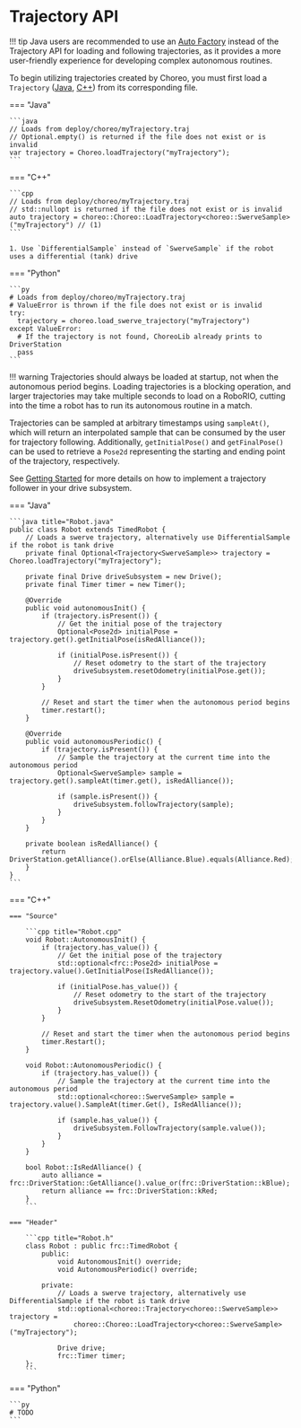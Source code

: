 # Trajectory API

!!! tip
    Java users are recommended to use an [Auto Factory](./auto-factory.md) instead of the Trajectory API for loading and following trajectories, as it provides a more user-friendly experience for developing complex autonomous routines.

To begin utilizing trajectories created by Choreo, you must first load a `Trajectory` ([Java](/api/choreolib/java/choreo/trajectory/Trajectory.html), [C++](/api/choreolib/cpp/classchoreo_1_1Trajectory.html)) from its corresponding file.

=== "Java"

    ```java
    // Loads from deploy/choreo/myTrajectory.traj
    // Optional.empty() is returned if the file does not exist or is invalid
    var trajectory = Choreo.loadTrajectory("myTrajectory");
    ```

=== "C++"

    ```cpp
    // Loads from deploy/choreo/myTrajectory.traj
    // std::nullopt is returned if the file does not exist or is invalid
    auto trajectory = choreo::Choreo::LoadTrajectory<choreo::SwerveSample>("myTrajectory") // (1)
    ```

    1. Use `DifferentialSample` instead of `SwerveSample` if the robot uses a differential (tank) drive

=== "Python"

    ```py
    # Loads from deploy/choreo/myTrajectory.traj
    # ValueError is thrown if the file does not exist or is invalid
    try:
      trajectory = choreo.load_swerve_trajectory("myTrajectory")
    except ValueError:
      # If the trajectory is not found, ChoreoLib already prints to DriverStation
      pass
    ```

!!! warning
    Trajectories should always be loaded at startup, not when the autonomous period begins. Loading trajectories is a blocking operation, and larger trajectories may take multiple seconds to load on a RoboRIO, cutting into the time a robot has to run its autonomous routine in a match.

Trajectories can be sampled at arbitrary timestamps using `sampleAt()`, which will return an interpolated sample that can be consumed by the user for trajectory following. Additionally, `getInitialPose()` and `getFinalPose()` can be used to retrieve a `Pose2d` representing the starting and ending point of the trajectory, respectively.

See [Getting Started](./getting-started.md/#setting-up-the-drive-subsystem) for more details on how to implement a trajectory follower in your drive subsystem.

=== "Java"

    ```java title="Robot.java"
    public class Robot extends TimedRobot {
        // Loads a swerve trajectory, alternatively use DifferentialSample if the robot is tank drive
        private final Optional<Trajectory<SwerveSample>> trajectory = Choreo.loadTrajectory("myTrajectory");

        private final Drive driveSubsystem = new Drive();
        private final Timer timer = new Timer();

        @Override
        public void autonomousInit() {
            if (trajectory.isPresent()) {
                // Get the initial pose of the trajectory
                Optional<Pose2d> initialPose = trajectory.get().getInitialPose(isRedAlliance());

                if (initialPose.isPresent()) {
                    // Reset odometry to the start of the trajectory
                    driveSubsystem.resetOdometry(initialPose.get());
                }
            }

            // Reset and start the timer when the autonomous period begins
            timer.restart();
        }

        @Override
        public void autonomousPeriodic() {
            if (trajectory.isPresent()) {
                // Sample the trajectory at the current time into the autonomous period
                Optional<SwerveSample> sample = trajectory.get().sampleAt(timer.get(), isRedAlliance());

                if (sample.isPresent()) {
                    driveSubsystem.followTrajectory(sample);
                }
            }
        }

        private boolean isRedAlliance() {
            return DriverStation.getAlliance().orElse(Alliance.Blue).equals(Alliance.Red);
        }
    }
    ```

=== "C++"

    === "Source"

        ```cpp title="Robot.cpp"
        void Robot::AutonomousInit() {
            if (trajectory.has_value()) {
                // Get the initial pose of the trajectory
                std::optional<frc::Pose2d> initialPose = trajectory.value().GetInitialPose(IsRedAlliance());

                if (initialPose.has_value()) {
                    // Reset odometry to the start of the trajectory
                    driveSubsystem.ResetOdometry(initialPose.value());
                }
            }

            // Reset and start the timer when the autonomous period begins
            timer.Restart();
        }

        void Robot::AutonomousPeriodic() {
            if (trajectory.has_value()) {
                // Sample the trajectory at the current time into the autonomous period
                std::optional<choreo::SwerveSample> sample = trajectory.value().SampleAt(timer.Get(), IsRedAlliance());

                if (sample.has_value()) {
                    driveSubsystem.FollowTrajectory(sample.value());
                }
            }
        }

        bool Robot::IsRedAlliance() {
            auto alliance = frc::DriverStation::GetAlliance().value_or(frc::DriverStation::kBlue);
            return alliance == frc::DriverStation::kRed;
        }
        ```

    === "Header"

        ```cpp title="Robot.h"
        class Robot : public frc::TimedRobot {
            public:
                void AutonomousInit() override;
                void AutonomousPeriodic() override;

            private:
                // Loads a swerve trajectory, alternatively use DifferentialSample if the robot is tank drive
                std::optional<choreo::Trajectory<choreo::SwerveSample>> trajectory =
                    choreo::Choreo::LoadTrajectory<choreo::SwerveSample>("myTrajectory");

                Drive drive;
                frc::Timer timer;
        };
        ```

=== "Python"

    ```py
    # TODO
    ```
